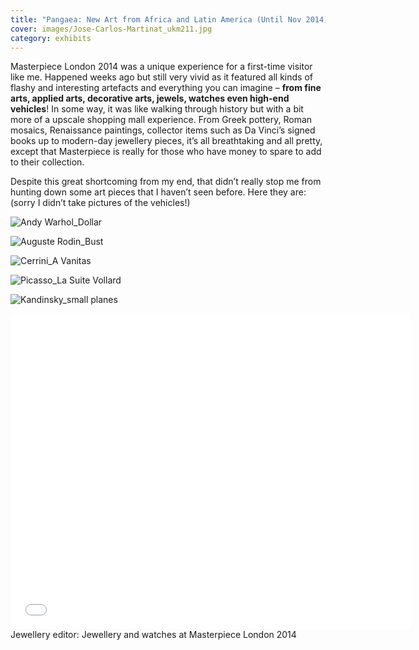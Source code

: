 ```yaml
---
title: "Pangaea: New Art from Africa and Latin America (Until Nov 2014)"
cover: images/Jose-Carlos-Martinat_ukm211.jpg
category: exhibits
---
```


Masterpiece London 2014 was a unique experience for a first-time visitor like me. Happened weeks ago but still very vivid as it featured all kinds of flashy and interesting artefacts and everything you can imagine – **from fine arts, applied arts, decorative arts, jewels, watches even high-end vehicles**! In some way, it was like walking through history but with a bit more of a upscale shopping mall experience. From Greek pottery, Roman mosaics, Renaissance paintings, collector items such as Da Vinci’s signed books up to modern-day jewellery pieces, it’s all breathtaking and all pretty, except that Masterpiece is really for those who have money to spare to add to their collection.

Despite this great shortcoming from my end, that didn’t really stop me from hunting down some art pieces that I haven’t seen before. Here they are: (sorry I didn’t take pictures of the vehicles!)

![Andy Warhol_Dollar](./images/Andy-Warhol_Dollar_m0dxwa.jpg "Andy Warhol. Dollar Sign. Leila Gallery")

![Auguste Rodin_Bust](./images/Auguste-Rodin_Bust_tmlkf4.jpg "Auguste Rodin. Jean Paul Laurents. Univers du Bronze")

![Cerrini_A Vanitas](./images/Cerrini_A-Vanitas_say7e9.jpg "Gian Domenico Cerrini (1609-1681). A Vanitas: Time Revealing Truth. John Mitchell Fine Paints")

![Picasso_La Suite Vollard](./images/Picasso_La-Suite-Vollard_ktmsmz.jpg "Pablo Picasso. La Suite Vollard. Etchings 1930-1937. 100 impressions, 15 signed by the artist. Provenance: Ambroise Vollard")

![Kandinsky_small planes](./images/Kandinsky_small-planes_nhhgmw.jpg "Wassily Kandinsky. Kleine Flacken (small planes) 1936")

<iframe allowfullscreen="" class="youtube-player" frameborder="0" height="505" src="//www.youtube.com/embed/ucJUcrsmA5A?wmode=transparent&fs=1&hl=en&modestbranding=1&iv_load_policy=3&showsearch=0&rel=0&theme=dark" title="YouTube video player" type="text/html" width="640"></iframe>

<figcaption>Jewellery editor: Jewellery and watches at Masterpiece London 2014</figcaption>

